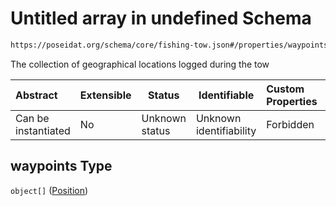 # Untitled array in undefined Schema

```txt
https://poseidat.org/schema/core/fishing-tow.json#/properties/waypoints
```

The collection of geographical locations logged during the tow


| Abstract            | Extensible | Status         | Identifiable            | Custom Properties | Additional Properties | Access Restrictions | Defined In                                                                 |
| :------------------ | ---------- | -------------- | ----------------------- | :---------------- | --------------------- | ------------------- | -------------------------------------------------------------------------- |
| Can be instantiated | No         | Unknown status | Unknown identifiability | Forbidden         | Allowed               | none                | [fishing-tow.json\*](schemas/core/fishing-tow.json "open original schema") |

## waypoints Type

`object[]` ([Position](trip-entry-properties-position.md))
